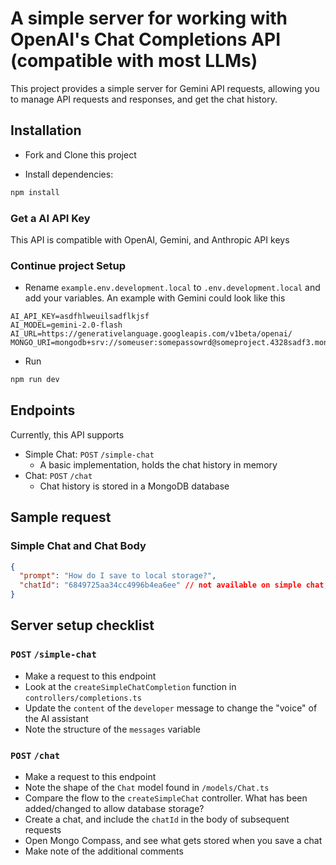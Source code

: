 # A simple server for working with OpenAI's Chat Completions API (compatible with most LLMs)

This project provides a simple server for Gemini API requests, allowing you to manage API requests and responses, and get the chat history.

## Installation

- Fork and Clone this project

- Install dependencies:

```bash
npm install
```

### Get a AI API Key

This API is compatible with OpenAI, Gemini, and Anthropic API keys

### Continue project Setup

- Rename `example.env.development.local` to `.env.development.local` and add your variables. An example with Gemini could look like this

```
AI_API_KEY=asdfhlweuilsadflkjsf
AI_MODEL=gemini-2.0-flash
AI_URL=https://generativelanguage.googleapis.com/v1beta/openai/
MONGO_URI=mongodb+srv://someuser:somepassowrd@someproject.4328sadf3.mongodb.net/
```

- Run

```bash
npm run dev
```

## Endpoints

Currently, this API supports

- Simple Chat: `POST` `/simple-chat`
  - A basic implementation, holds the chat history in memory
- Chat: `POST` `/chat`
  - Chat history is stored in a MongoDB database

## Sample request

### Simple Chat and Chat Body

```json
{
  "prompt": "How do I save to local storage?",
  "chatId": "6849725aa34cc4996b4ea6ee" // not available on simple chat, optional on chat
}
```

## Server setup checklist

### `POST` `/simple-chat`

- Make a request to this endpoint
- Look at the `createSimpleChatCompletion` function in `controllers/completions.ts`
- Update the `content` of the `developer` message to change the "voice" of the AI assistant
- Note the structure of the `messages` variable

### `POST` `/chat`

- Make a request to this endpoint
- Note the shape of the `Chat` model found in `/models/Chat.ts`
- Compare the flow to the `createSimpleChat` controller. What has been added/changed to allow database storage?
- Create a chat, and include the `chatId` in the body of subsequent requests
- Open Mongo Compass, and see what gets stored when you save a chat
- Make note of the additional comments
